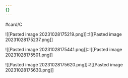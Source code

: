 ```yaml
---
{}
---
```


#card/C 

![[Pasted image 20231028175219.png]]::![[Pasted image 20231028175237.png]] <!--SR:!2023-11-11,2,170-->

![[Pasted image 20231028175441.png]]::![[Pasted image 20231028175501.png]] <!--SR:!2023-11-20,14,250-->


![[Pasted image 20231028175620.png]]::![[Pasted image 20231028175630.png]] <!--SR:!2023-11-11,4,230-->

